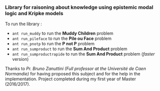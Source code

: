 ### Library for raisoning about knowledge using epistemic modal logic and Kripke models

To run the library : 
* `ant run_muddy` to run the **Muddy Children** problem
* `ant run_pileface` to run the **Pile ou Face** problem
* `ant run_pnotp` to run the **P not P** problem
* `ant run_sumproduct` to run the **Sum And Product** problem
* `ant run_sumproductrapide` to run the **Sum And Product** problem (*faster* version)

Thanks to *Pr. Bruno Zanuttini (Full professor at the Université de Caen Normandie)* for having proposed this subject and for the help in the implementation.
Project completed during my first year of Master (2016/2017).
